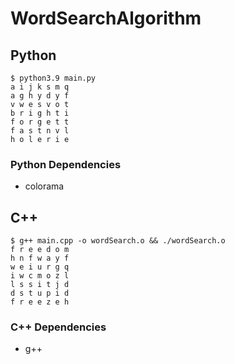 # WordSearchAlgorithm

## Python

```Shell
$ python3.9 main.py
a i j k s m q
a g h y d y f
v w e s v o t
b r i g h t i
f o r g e t t
f a s t n v l
h o l e r i e
```

### Python Dependencies

- colorama

## C++

```Shell
$ g++ main.cpp -o wordSearch.o && ./wordSearch.o
f r e e d o m
h n f w a y f
w e i u r g q
i w c m o z l
l s s i t j d
d s t u p i d
f r e e z e h
```

### C++ Dependencies

- g++
